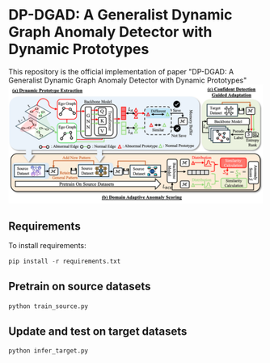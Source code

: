 # DP-DGAD: A Generalist Dynamic Graph Anomaly Detector with Dynamic Prototypes
This repository is the official implementation of paper "DP-DGAD: A Generalist Dynamic Graph Anomaly Detector with Dynamic Prototypes"
	![](https://github.com/Jackmeory/KDD2026-DP-DGAD/blob/main/pipeline.png)

## Requirements
To install requirements:
```Python
pip install -r requirements.txt 
```
## Pretrain on source datasets
```Python
python train_source.py 
```
## Update and test on target datasets
```Python
python infer_target.py 
```
